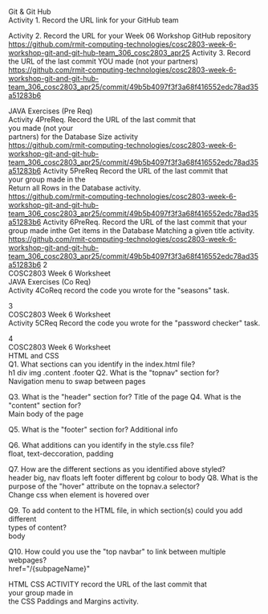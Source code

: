   
Git & Git Hub  
Activity 1. Record the URL link for your GitHub team  

Activity 2. Record the URL for your Week 06 Workshop GitHub repository
https://github.com/rmit-computing-technologies/cosc2803-week-6-workshop-git-and-git-hub-team_306_cosc2803_apr25
Activity 3. Record the URL of the last commit YOU made (not your partners)  
https://github.com/rmit-computing-technologies/cosc2803-week-6-workshop-git-and-git-hub-team_306_cosc2803_apr25/commit/49b5b4097f3f3a68f416552edc78ad35a51283b6

JAVA Exercises (Pre Req)  
Activity 4PreReq. Record the URL of the last commit that  
you made (not your  
partners) for the Database Size activity  
https://github.com/rmit-computing-technologies/cosc2803-week-6-workshop-git-and-git-hub-team_306_cosc2803_apr25/commit/49b5b4097f3f3a68f416552edc78ad35a51283b6
Activity 5PreReq Record the URL of the last commit that  
your group made in the  
Return all Rows in the Database activity.  
https://github.com/rmit-computing-technologies/cosc2803-week-6-workshop-git-and-git-hub-team_306_cosc2803_apr25/commit/49b5b4097f3f3a68f416552edc78ad35a51283b6
Activity 6PreReq. Record the URL of the last commit that your group made inthe Get items in the Database Matching a given title activity.
https://github.com/rmit-computing-technologies/cosc2803-week-6-workshop-git-and-git-hub-team_306_cosc2803_apr25/commit/49b5b4097f3f3a68f416552edc78ad35a51283b6
2  
COSC2803 Week 6 Worksheet  
JAVA Exercises (Co Req)  
Activity 4CoReq record the code you wrote for the "seasons" task.

3  
COSC2803 Week 6 Worksheet  
Activity 5CReq Record the code you wrote for the "password checker" task.

4  
COSC2803 Week 6 Worksheet  
HTML and CSS  
Q1. What sections can you identify in the index.html file?  
h1
div
img
.content
.footer
Q2. What is the "topnav" section for?  
Navigation menu to swap between pages 

Q3. What is the "header" section for? 
Title of the page 
Q4. What is the "content" section for?  
Main body of the page

Q5. What is the "footer" section for? 
Additional info

Q6. What additions can you identify in the style.css file?  
float, text-deccoration, padding

Q7. How are the different sections as you identified above styled?  
header big,
nav floats left
footer different bg colour to body
Q8. What is the purpose of the "hover" attribute on the topnav.a selector?  
Change css when element is hovered over

Q9. To add content to the HTML file, in which section(s) could you add different  
types of content?  
body

Q10. How could you use the "top navbar" to link between multiple webpages?  
href="/{subpageName}"

HTML CSS ACTIVITY record the URL of the last commit that  
your group made in  
the CSS Paddings and Margins activity.